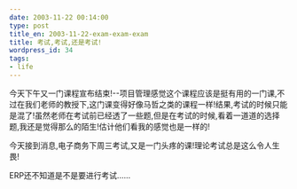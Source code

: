 ```yaml
---
date: 2003-11-22 00:14:00
type: post
title_en: 2003-11-22-exam-exam-exam
title: 考试,考试,还是考试!
wordpress_id: 34
tags:
- life
---
```


今天下午又一门课程宣布结束!--项目管理感觉这个课程应该是挺有用的一门课,不过在我们老师的教授下,这门课变得好像马哲之类的课程一样!结果,考试的时候只能是混了!虽然老师在考试前已经透了一些题,但是在考试的时候,看着一道道的选择题,我还是觉得那么的陌生!估计他们看我的感觉也是一样的!

今天接到消息,电子商务下周三考试,又是一门头疼的课!理论考试总是这么令人生畏!

ERP还不知道是不是要进行考试......

